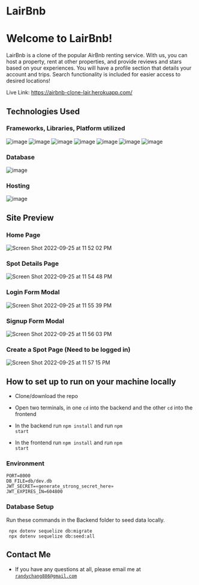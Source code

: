 # LairBnb
# Welcome to LairBnb!

LairBnb is a clone of the popular AirBnb renting service. With us, you can host a property, rent at other properties, and provide reviews and stars based on your experiences. You will have a profile section that details your account and trips. Search functionality is included for easier access to desired locations!

Live Link: https://airbnb-clone-lair.herokuapp.com/

## Technologies Used
### Frameworks, Libraries, Platform utilized

![image](https://user-images.githubusercontent.com/20654267/192156837-122333b5-1337-4630-abcd-e48f538c141d.png)
![image](https://user-images.githubusercontent.com/20654267/192156854-da992c42-d7fc-468a-ad02-65316be0d9c2.png)
![image](https://user-images.githubusercontent.com/20654267/192156876-64b1afdd-e93f-4f6b-a0ff-2d7e9b75258a.png)
![image](https://user-images.githubusercontent.com/20654267/192156881-268b4f35-02b2-4113-861b-c2ea54b6ff87.png)
![image](https://user-images.githubusercontent.com/20654267/192156890-ca8a0612-9350-4d10-88f7-cc09dd740865.png)
![image](https://user-images.githubusercontent.com/20654267/192156892-eddb0af2-29cc-46bf-9d6d-fc0ead32005b.png)
![image](https://user-images.githubusercontent.com/20654267/192156896-44718733-3b28-4f64-934a-78522df3a444.png)

### Database
![image](https://user-images.githubusercontent.com/20654267/192156956-e6ef56f2-5645-406a-8778-83baf75489a1.png)

### Hosting
![image](https://user-images.githubusercontent.com/20654267/192156972-28d4bd6a-7012-4d73-8bbd-105cfba12108.png)

## Site Preview
### Home Page
![Screen Shot 2022-09-25 at 11 52 02 PM](https://user-images.githubusercontent.com/92779080/192211656-db765c54-b034-41e2-bb57-0c2f15088279.png)


### Spot Details Page
![Screen Shot 2022-09-25 at 11 54 48 PM](https://user-images.githubusercontent.com/92779080/192212108-e571eeee-c6b8-43b7-9921-34fa98943aa1.png)


### Login Form Modal
![Screen Shot 2022-09-25 at 11 55 39 PM](https://user-images.githubusercontent.com/92779080/192212262-6726c7ed-ab0a-4e35-a6f7-74754cf80c8d.png)


### Signup Form Modal 
![Screen Shot 2022-09-25 at 11 56 03 PM](https://user-images.githubusercontent.com/92779080/192212337-1eec95bc-9f64-4385-aab2-d3ae6a6a818d.png)


### Create a Spot Page (Need to be logged in)
![Screen Shot 2022-09-25 at 11 57 15 PM](https://user-images.githubusercontent.com/92779080/192212531-dd5e2ef8-0316-4cf8-a575-2fae5aea6675.png)


## How to set up to run on your machine locally
* Clone/download the repo

* Open two terminals, in one <code>cd</code> into the backend and the other <code>cd</code> into the frontend

* In the backend run <code>npm install</code> and run <code>npm start</code>

* In the frontend run <code>npm install</code> and run <code>npm start</code>

### Environment
  ```
  PORT=8000
  DB_FILE=db/dev.db
  JWT_SECRET=«generate_strong_secret_here»
  JWT_EXPIRES_IN=604800
  ```

### Database Setup
Run these commands in the Backend folder to seed data locally.
  ```
   npx dotenv sequelize db:migrate
   npx dotenv sequelize db:seed:all
  ```
## Contact Me
- If you have any questions at all, please email me at <code>randychang886@gmail.com</code>
